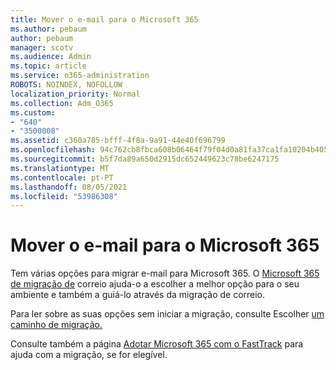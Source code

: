 ```yaml
---
title: Mover o e-mail para o Microsoft 365
ms.author: pebaum
author: pebaum
manager: scotv
ms.audience: Admin
ms.topic: article
ms.service: o365-administration
ROBOTS: NOINDEX, NOFOLLOW
localization_priority: Normal
ms.collection: Adm_O365
ms.custom:
- "640"
- "3500008"
ms.assetid: c360a785-bfff-4f8a-9a91-44e40f696799
ms.openlocfilehash: 94c762cb8fbca608b06464f79f04d0a81fa37ca1fa10204b405a18bd79f4bade
ms.sourcegitcommit: b5f7da89a650d2915dc652449623c78be6247175
ms.translationtype: MT
ms.contentlocale: pt-PT
ms.lasthandoff: 08/05/2021
ms.locfileid: "53986308"
---
```

# <a name="move-email-to-microsoft-365"></a>Mover o e-mail para o Microsoft 365

Tem várias opções para migrar e-mail para Microsoft 365. O [Microsoft 365 de migração de](https://aka.ms/alchemyinsight-mailmigrationadvisor) correio ajuda-o a escolher a melhor opção para o seu ambiente e também a guiá-lo através da migração de correio.
  
Para ler sobre as suas opções sem iniciar a migração, consulte Escolher [um caminho de migração.](https://docs.microsoft.com/Exchange/mailbox-migration/decide-on-a-migration-path)

Consulte também a página [Adotar Microsoft 365 com o FastTrack](https://www.microsoft.com/fasttrack/microsoft-365/office-365) para ajuda com a migração, se for elegível.
  